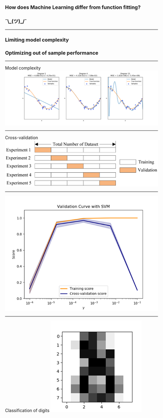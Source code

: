 ### How does Machine Learning differ from function fitting?
### ¯\\\_(ツ)\_/¯

---

### Limiting model complexity
### Optimizing out of sample performance

---

Model complexity
![complexity](/pipeline/complexity.png)

---

Cross-validation
![cv](/pipeline/cv.png)

---

![validation](/pipeline/validation.png)

---

Classification of digits
![digits](/pipeline/digits.png)
